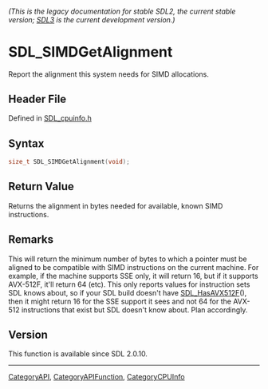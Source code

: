 ###### (This is the legacy documentation for stable SDL2, the current stable version; [SDL3](https://wiki.libsdl.org/SDL3/) is the current development version.)
# SDL_SIMDGetAlignment

Report the alignment this system needs for SIMD allocations.

## Header File

Defined in [SDL_cpuinfo.h](https://github.com/libsdl-org/SDL/blob/SDL2/include/SDL_cpuinfo.h)

## Syntax

```c
size_t SDL_SIMDGetAlignment(void);

```

## Return Value

Returns the alignment in bytes needed for available, known SIMD
instructions.

## Remarks

This will return the minimum number of bytes to which a pointer must be
aligned to be compatible with SIMD instructions on the current machine. For
example, if the machine supports SSE only, it will return 16, but if it
supports AVX-512F, it'll return 64 (etc). This only reports values for
instruction sets SDL knows about, so if your SDL build doesn't have
[SDL_HasAVX512F](SDL_HasAVX512F)(), then it might return 16 for the SSE
support it sees and not 64 for the AVX-512 instructions that exist but SDL
doesn't know about. Plan accordingly.

## Version

This function is available since SDL 2.0.10.

----
[CategoryAPI](CategoryAPI), [CategoryAPIFunction](CategoryAPIFunction), [CategoryCPUInfo](CategoryCPUInfo)

